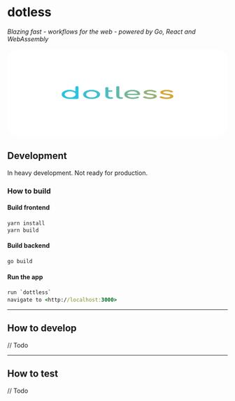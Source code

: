 # **dotless**

_Blazing fast - workflows for the web - powered by Go, React and WebAssembly_

<img src="docs/splash.svg" alt=".dotless Splash" style="border-radius:25px; height:200px; width:100%" />

## **Development**

In heavy development. Not ready for production.

### **How to build**

#### **Build frontend**

```shell
yarn install
yarn build
```

#### **Build backend**

```shell
go build
```

#### **Run the app**

```cmd
run `dottless`
navigate to <http://localhost:3000>
```
---

## How to develop

// Todo

---

## How to test

// Todo
